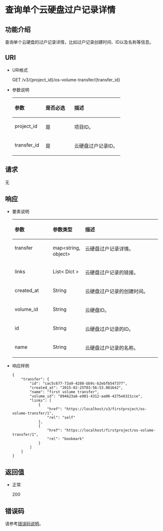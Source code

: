 # 查询单个云硬盘过户记录详情<a name="ZH-CN_TOPIC_0102728951"></a>

## 功能介绍<a name="zh-cn_topic_0092902035_section44805042171914"></a>

查询单个云硬盘的过户记录详情，比如过户记录创建时间、ID以及名称等信息。

## URI<a name="zh-cn_topic_0092887872_section21748494171940"></a>

-   URI格式

    GET /v3/\{project\_id\}/os-volume-transfer/\{transfer\_id\}

-   参数说明

    <a name="table5162674110529"></a>
    <table><thead align="left"><tr id="row4741724810529"><th class="cellrowborder" valign="top" width="28.57%" id="mcps1.1.4.1.1"><p id="p1559190910529"><a name="p1559190910529"></a><a name="p1559190910529"></a>参数</p>
    </th>
    <th class="cellrowborder" valign="top" width="26.529999999999998%" id="mcps1.1.4.1.2"><p id="p5498513910529"><a name="p5498513910529"></a><a name="p5498513910529"></a>是否必选</p>
    </th>
    <th class="cellrowborder" valign="top" width="44.9%" id="mcps1.1.4.1.3"><p id="p2461124910529"><a name="p2461124910529"></a><a name="p2461124910529"></a>描述</p>
    </th>
    </tr>
    </thead>
    <tbody><tr id="row4735411910529"><td class="cellrowborder" valign="top" width="28.57%" headers="mcps1.1.4.1.1 "><p id="p1047843010529"><a name="p1047843010529"></a><a name="p1047843010529"></a>project_id</p>
    </td>
    <td class="cellrowborder" valign="top" width="26.529999999999998%" headers="mcps1.1.4.1.2 "><p id="p4344649310529"><a name="p4344649310529"></a><a name="p4344649310529"></a>是</p>
    </td>
    <td class="cellrowborder" valign="top" width="44.9%" headers="mcps1.1.4.1.3 "><p id="p2950506910529"><a name="p2950506910529"></a><a name="p2950506910529"></a>项目ID。</p>
    </td>
    </tr>
    <tr id="row22943135111210"><td class="cellrowborder" valign="top" width="28.57%" headers="mcps1.1.4.1.1 "><p id="p53024664151925"><a name="p53024664151925"></a><a name="p53024664151925"></a>transfer_id</p>
    </td>
    <td class="cellrowborder" valign="top" width="26.529999999999998%" headers="mcps1.1.4.1.2 "><p id="p30503151925"><a name="p30503151925"></a><a name="p30503151925"></a>是</p>
    </td>
    <td class="cellrowborder" valign="top" width="44.9%" headers="mcps1.1.4.1.3 "><p id="p2470771151925"><a name="p2470771151925"></a><a name="p2470771151925"></a>云硬盘过户记录ID。</p>
    </td>
    </tr>
    </tbody>
    </table>


## 请求<a name="zh-cn_topic_0092902035_section3832507172056"></a>

无

## 响应<a name="section5804104214399"></a>

-   要素说明

    <a name="zh-cn_topic_0093348351_zh-cn_topic_0092902035_table6685576181553"></a>
    <table><thead align="left"><tr id="zh-cn_topic_0093348351_zh-cn_topic_0092902035_row1296752181553"><th class="cellrowborder" valign="top" width="26.32%" id="mcps1.1.4.1.1"><p id="zh-cn_topic_0093348351_zh-cn_topic_0092902035_p37928058181553"><a name="zh-cn_topic_0093348351_zh-cn_topic_0092902035_p37928058181553"></a><a name="zh-cn_topic_0093348351_zh-cn_topic_0092902035_p37928058181553"></a>参数</p>
    </th>
    <th class="cellrowborder" valign="top" width="21.05%" id="mcps1.1.4.1.2"><p id="zh-cn_topic_0093348351_zh-cn_topic_0092902035_p52273840181553"><a name="zh-cn_topic_0093348351_zh-cn_topic_0092902035_p52273840181553"></a><a name="zh-cn_topic_0093348351_zh-cn_topic_0092902035_p52273840181553"></a>参数类型</p>
    </th>
    <th class="cellrowborder" valign="top" width="52.629999999999995%" id="mcps1.1.4.1.3"><p id="zh-cn_topic_0093348351_zh-cn_topic_0092902035_p42375363181553"><a name="zh-cn_topic_0093348351_zh-cn_topic_0092902035_p42375363181553"></a><a name="zh-cn_topic_0093348351_zh-cn_topic_0092902035_p42375363181553"></a>描述</p>
    </th>
    </tr>
    </thead>
    <tbody><tr id="zh-cn_topic_0093348351_row01761537124414"><td class="cellrowborder" valign="top" width="26.32%" headers="mcps1.1.4.1.1 "><p id="zh-cn_topic_0093348351_p121766374447"><a name="zh-cn_topic_0093348351_p121766374447"></a><a name="zh-cn_topic_0093348351_p121766374447"></a>transfer</p>
    </td>
    <td class="cellrowborder" valign="top" width="21.05%" headers="mcps1.1.4.1.2 "><p id="zh-cn_topic_0093348351_p18176837194419"><a name="zh-cn_topic_0093348351_p18176837194419"></a><a name="zh-cn_topic_0093348351_p18176837194419"></a>map&lt;string, object&gt;</p>
    </td>
    <td class="cellrowborder" valign="top" width="52.629999999999995%" headers="mcps1.1.4.1.3 "><p id="zh-cn_topic_0093348351_p81764376440"><a name="zh-cn_topic_0093348351_p81764376440"></a><a name="zh-cn_topic_0093348351_p81764376440"></a>云硬盘过户记录详情。</p>
    </td>
    </tr>
    <tr id="zh-cn_topic_0093348351_zh-cn_topic_0092902035_row12974480107"><td class="cellrowborder" valign="top" width="26.32%" headers="mcps1.1.4.1.1 "><p id="zh-cn_topic_0093348351_zh-cn_topic_0092902035_p1097410819109"><a name="zh-cn_topic_0093348351_zh-cn_topic_0092902035_p1097410819109"></a><a name="zh-cn_topic_0093348351_zh-cn_topic_0092902035_p1097410819109"></a>links</p>
    </td>
    <td class="cellrowborder" valign="top" width="21.05%" headers="mcps1.1.4.1.2 "><p id="zh-cn_topic_0093348351_zh-cn_topic_0092902035_p797448121011"><a name="zh-cn_topic_0093348351_zh-cn_topic_0092902035_p797448121011"></a><a name="zh-cn_topic_0093348351_zh-cn_topic_0092902035_p797448121011"></a>List&lt; Dict &gt;</p>
    </td>
    <td class="cellrowborder" valign="top" width="52.629999999999995%" headers="mcps1.1.4.1.3 "><p id="zh-cn_topic_0093348351_zh-cn_topic_0092902035_p17974484101"><a name="zh-cn_topic_0093348351_zh-cn_topic_0092902035_p17974484101"></a><a name="zh-cn_topic_0093348351_zh-cn_topic_0092902035_p17974484101"></a>云硬盘过户记录的链接。</p>
    </td>
    </tr>
    <tr id="zh-cn_topic_0093348351_zh-cn_topic_0092902035_row862121220101"><td class="cellrowborder" valign="top" width="26.32%" headers="mcps1.1.4.1.1 "><p id="zh-cn_topic_0093348351_zh-cn_topic_0092902035_p1762112141010"><a name="zh-cn_topic_0093348351_zh-cn_topic_0092902035_p1762112141010"></a><a name="zh-cn_topic_0093348351_zh-cn_topic_0092902035_p1762112141010"></a>created_at</p>
    </td>
    <td class="cellrowborder" valign="top" width="21.05%" headers="mcps1.1.4.1.2 "><p id="zh-cn_topic_0093348351_zh-cn_topic_0092902035_p4623123109"><a name="zh-cn_topic_0093348351_zh-cn_topic_0092902035_p4623123109"></a><a name="zh-cn_topic_0093348351_zh-cn_topic_0092902035_p4623123109"></a>String</p>
    </td>
    <td class="cellrowborder" valign="top" width="52.629999999999995%" headers="mcps1.1.4.1.3 "><p id="zh-cn_topic_0093348351_zh-cn_topic_0092902035_p186221213104"><a name="zh-cn_topic_0093348351_zh-cn_topic_0092902035_p186221213104"></a><a name="zh-cn_topic_0093348351_zh-cn_topic_0092902035_p186221213104"></a>云硬盘过户记录的创建时间。</p>
    </td>
    </tr>
    <tr id="zh-cn_topic_0093348351_zh-cn_topic_0092902035_row569771417102"><td class="cellrowborder" valign="top" width="26.32%" headers="mcps1.1.4.1.1 "><p id="zh-cn_topic_0093348351_zh-cn_topic_0092902035_p369761461010"><a name="zh-cn_topic_0093348351_zh-cn_topic_0092902035_p369761461010"></a><a name="zh-cn_topic_0093348351_zh-cn_topic_0092902035_p369761461010"></a>volume_id</p>
    </td>
    <td class="cellrowborder" valign="top" width="21.05%" headers="mcps1.1.4.1.2 "><p id="zh-cn_topic_0093348351_zh-cn_topic_0092902035_p769712143104"><a name="zh-cn_topic_0093348351_zh-cn_topic_0092902035_p769712143104"></a><a name="zh-cn_topic_0093348351_zh-cn_topic_0092902035_p769712143104"></a>String</p>
    </td>
    <td class="cellrowborder" valign="top" width="52.629999999999995%" headers="mcps1.1.4.1.3 "><p id="zh-cn_topic_0093348351_zh-cn_topic_0092902035_p56979145107"><a name="zh-cn_topic_0093348351_zh-cn_topic_0092902035_p56979145107"></a><a name="zh-cn_topic_0093348351_zh-cn_topic_0092902035_p56979145107"></a>云硬盘ID。</p>
    </td>
    </tr>
    <tr id="zh-cn_topic_0093348351_zh-cn_topic_0092902035_row2457217151019"><td class="cellrowborder" valign="top" width="26.32%" headers="mcps1.1.4.1.1 "><p id="zh-cn_topic_0093348351_zh-cn_topic_0092902035_p94571174106"><a name="zh-cn_topic_0093348351_zh-cn_topic_0092902035_p94571174106"></a><a name="zh-cn_topic_0093348351_zh-cn_topic_0092902035_p94571174106"></a>id</p>
    </td>
    <td class="cellrowborder" valign="top" width="21.05%" headers="mcps1.1.4.1.2 "><p id="zh-cn_topic_0093348351_zh-cn_topic_0092902035_p174577172105"><a name="zh-cn_topic_0093348351_zh-cn_topic_0092902035_p174577172105"></a><a name="zh-cn_topic_0093348351_zh-cn_topic_0092902035_p174577172105"></a>String</p>
    </td>
    <td class="cellrowborder" valign="top" width="52.629999999999995%" headers="mcps1.1.4.1.3 "><p id="zh-cn_topic_0093348351_zh-cn_topic_0092902035_p18457171718107"><a name="zh-cn_topic_0093348351_zh-cn_topic_0092902035_p18457171718107"></a><a name="zh-cn_topic_0093348351_zh-cn_topic_0092902035_p18457171718107"></a>云硬盘过户记录的ID。</p>
    </td>
    </tr>
    <tr id="zh-cn_topic_0093348351_zh-cn_topic_0092902035_row527752431012"><td class="cellrowborder" valign="top" width="26.32%" headers="mcps1.1.4.1.1 "><p id="zh-cn_topic_0093348351_zh-cn_topic_0092902035_p10277112415105"><a name="zh-cn_topic_0093348351_zh-cn_topic_0092902035_p10277112415105"></a><a name="zh-cn_topic_0093348351_zh-cn_topic_0092902035_p10277112415105"></a>name</p>
    </td>
    <td class="cellrowborder" valign="top" width="21.05%" headers="mcps1.1.4.1.2 "><p id="zh-cn_topic_0093348351_zh-cn_topic_0092902035_p4277132441017"><a name="zh-cn_topic_0093348351_zh-cn_topic_0092902035_p4277132441017"></a><a name="zh-cn_topic_0093348351_zh-cn_topic_0092902035_p4277132441017"></a>String</p>
    </td>
    <td class="cellrowborder" valign="top" width="52.629999999999995%" headers="mcps1.1.4.1.3 "><p id="zh-cn_topic_0093348351_zh-cn_topic_0092902035_p827720241108"><a name="zh-cn_topic_0093348351_zh-cn_topic_0092902035_p827720241108"></a><a name="zh-cn_topic_0093348351_zh-cn_topic_0092902035_p827720241108"></a>云硬盘过户记录的名称。</p>
    </td>
    </tr>
    </tbody>
    </table>

-   响应样例

    ```
    {
        "transfer": {
            "id": "cac5c677-73a9-4288-bb9c-b2ebfb547377", 
            "created_at": "2015-02-25T03:56:53.081642", 
            "name": "first volume transfer", 
            "volume_id": "894623a6-e901-4312-aa06-4275e6321cce", 
            "links": [
                {
                    "href": "https://localhost/v3/firstproject/os-volume-transfer/1", 
                    "rel": "self"
                }, 
                {
                    "href": "https://localhost/firstproject/os-volume-transfer/1", 
                    "rel": "bookmark"
                }
            ]
        }
    }
    ```


## 返回值<a name="zh-cn_topic_0092887872_section10353980172239"></a>

-   正常

    200


## 错误码<a name="section431317151242"></a>

请参考[错误码说明](错误码说明.md)。

